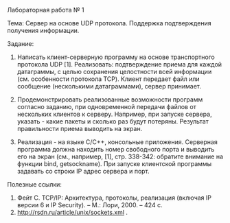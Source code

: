 Лабораторная работа № 1

Тема: Сервер на основе UDP протокола. Поддержка подтверждения
получения информации.

Задание:
1. Написать клиент-серверную программу на основе транспортного протокола UDP
[1]. Реализовать: подтверждение приема для каждой датаграммы, с целью
сохранения целостности всей информации (см. особенности протокола TCP).
Клиент передает файл или сообщение (несколькими датаграммами), сервер
принимает.

2. Продемонстрировать реализованные возможности программ согласно заданию, при
одновременной передачи файлов от нескольких клиентов к серверу. Например, при
запуске сервера, указать - какие пакеты и сколько раз будут потеряны. Результат
правильности приема выводить на экран.

3. Реализация - на языке C/C++, консольные приложения.
Серверная программа должна находить номер свободного порта и выводить его на
экран (см., например, [1], стр. 338-342: обратите внимание на функции bind,
getsockname). При запуске клиентской программы задавать со строки IP адрес сервера
и порт.

Полезные ссылки:

1. Фейт С. TCP/IP: Архитектура, протоколы, реализация (включая IP версии 6 и IP
Security). – М.: Лори, 2000. – 424 с.
2. http://rsdn.ru/article/unix/sockets.xml . 
